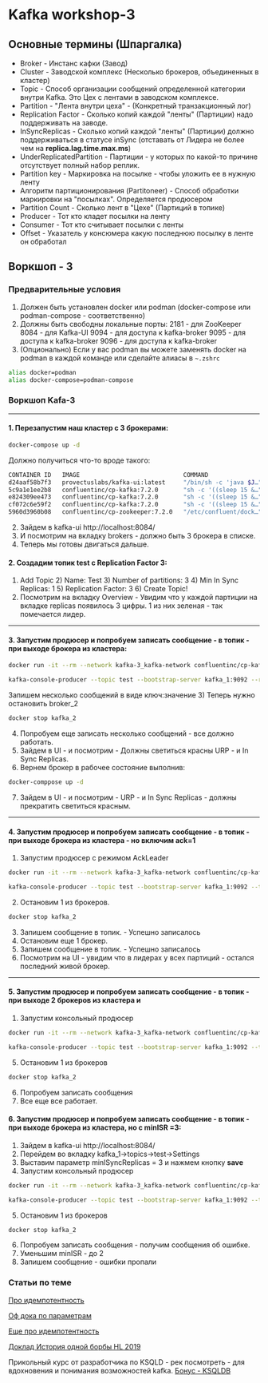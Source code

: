 # [](https://)Kafka workshop-3

## Основные термины (Шпаргалка)

* Broker - Инстанс кафки (Завод)
* Cluster - Заводской комплекс (Несколько брокеров, объединенных в кластер)
* Topic - Способ организации сообщений определенной категории внутри Kafkа. Это Цех с лентами в заводском комплексе.
* Partition - "Лента внутри цеха" - (Конкретный транзакционный лог)
* Replication Factor - Сколько копий каждой "ленты" (Партиции) надо поддерживать на заводе.
* InSyncReplicas - Сколько копий каждой "ленты" (Партиции) должно поддерживаться в статусе inSync (отставать от Лидера не более чем на **replica.lag.time.max.ms**)
* UnderReplicatedPartition - Партиции - у которых по какой-то причине отсутствует полный набор реплик.
* Partition key - Маркировка на посылке - чтобы уложить ее в нужную ленту
* Алгоритм партиционирования (Partitoneer) - Способ обработки маркировки на "посылках". Определяется продюсером
* Partition Count - Сколько лент в "Цехе" (Партиций в топике)
* Producer - Тот кто кладет посылки на ленту
* Consumer - Тот кто считывает посылки с ленты
* Offset - Указатель у консюмера какую последнюю посылку в ленте он обработал

## Воркшоп - 3

### Предварительные условия

1. Должен быть установлен docker или podman (docker-compose или podman-compose - соответственно)
2. Должны быть свободны локальные порты:
   2181 - для ZooKeeper
   8084 - для Kafka-UI
   9094 - для доступа к kafka-broker
   9095 - для доступа к kafka-broker
   9096 - для доступа к kafka-broker
3. (Опционально) Если у вас podman вы можете заменять docker на podman в каждой команде или сделайте алиасы в `~.zshrc`

```bash
alias docker=podman
alias docker-compose=podman-compose
```

### Воркшоп Kafa-3

---

#### 1. Перезапустим наш кластер c 3 брокерами:

```bash
docker-compose up -d
```

Должно получиться что-то вроде такого:

```bash
CONTAINER ID   IMAGE                             COMMAND                  CREATED        STATUS        PORTS                                                           NAMES
d24aaf58b7f3   provectuslabs/kafka-ui:latest     "/bin/sh -c 'java $J…"   24 hours ago   Up 24 hours   0.0.0.0:8084->8080/tcp, :::8084->8080/tcp                       kafka-ui
5c9a1e1ee2b8   confluentinc/cp-kafka:7.2.0       "sh -c '((sleep 15 &…"   24 hours ago   Up 24 hours   9092/tcp, 0.0.0.0:9096->9094/tcp, :::9096->9094/tcp             kafka_3
e824309ee473   confluentinc/cp-kafka:7.2.0       "sh -c '((sleep 15 &…"   24 hours ago   Up 22 hours   9092/tcp, 0.0.0.0:9095->9094/tcp, :::9095->9094/tcp             kafka_2
cf072c6e59f2   confluentinc/cp-kafka:7.2.0       "sh -c '((sleep 15 &…"   24 hours ago   Up 22 hours   9092/tcp, 0.0.0.0:9094->9094/tcp, :::9094->9094/tcp             kafka_1
5960d3960b08   confluentinc/cp-zookeeper:7.2.0   "/etc/confluent/dock…"   24 hours ago   Up 24 hours   2888/tcp, 0.0.0.0:2181->2181/tcp, :::2181->2181/tcp, 3888/tcp   zookeeper
```

2) Зайдем в kafka-ui http://localhost:8084/
3) И посмотрим на вкладку brokers - должно быть 3 брокера в списке.
4) Теперь мы готовы двигаться дальше.

#### 2. Создадим топик test с Replication Factor 3:

1) Add Topic
   2) Name: Test
   3) Number of partitions: 3
   4) Min In Sync Replicas: 1
   5) Replication Factor: 3
   6) Create Topic!
2) Посмотрим на вкладку Overview - Увидим что у каждой партиции на вкладке replicas появилось 3 цифры. 1 из них зеленая - так помечается лидер.

---

#### 3. Запустим продюсер и попробуем записать сообщение - в топик - при выходе брокера из кластера:

```bash
docker run -it --rm --network kafka-3_kafka-network confluentinc/cp-kafka:7.2.0 /bin/bash
```

```bash
kafka-console-producer --topic test --bootstrap-server kafka_1:9092 --request-required-acks 0 --timeout 100 --property parse.key=true --property key.separator=":"
```

Запишем несколько сообщений в виде ключ:значение
3)  Теперь нужно остановить broker_2

```bash
docker stop kafka_2
```

4) Попробуем еще записать несколько сообщений - все должно работать.
5) Зайдем в UI - и посмотрим - Должны светиться красны URP  - и In Sync Replicas.
6) Вернем брокер в рабочее состояние выполнив:

```bash
docker-comppose up -d
```

7) Зайдем в UI - и посмотрим - URP  - и In Sync Replicas - должны прекратить светиться красным.

---

#### 4. Запустим продюсер и попробуем записать сообщение - в топик - при выходе брокера из кластера - но включим ack=1

1) Запустим продюсер с режимом AckLeader

```bash
docker run -it --rm --network kafka-3_kafka-network confluentinc/cp-kafka:7.2.0 /bin/bash
```

```bash
kafka-console-producer --topic test --bootstrap-server kafka_1:9092 --timeout 100 --request-required-acks 1 --property parse.key=true --property key.separator=":"
```

2) Остановим 1 из брокеров.

```bash
docker stop kafka_2
```

3) Запишем сообщение в топик. - Успешно записалось
4) Остановим еще 1 брокер.
5) Запишем сообщение в топик. - Успешно записалось
6) Посмотрим на UI - увидим что в лидерах у всех партиций - остался последний живой брокер.

---

#### 5. Запустим продюсер и попробуем записать сообщение - в топик - при выходе 2 брокеров из кластера и

1) Запустим консольный продюсер

```bash
docker run -it --rm --network kafka-3_kafka-network confluentinc/cp-kafka:7.2.0 /bin/bash
```

```bash
kafka-console-producer --topic test --bootstrap-server kafka_1:9092 --timeout 100 --request-required-acks -1 --property parse.key=true --property key.separator=":"
```

5) Остановим 1 из брокеров

```bash
docker stop kafka_2
```

6) Попробуем записать сообщения
7) Все еще все работает.

#### 6. Запустим продюсер и попробуем записать сообщение - в топик - при выходе брокера из кластера, но с minISR =3:

1) Зайдем в kafka-ui http://localhost:8084/
2) Перейдем во вкладку kafka_1->topics->test->Settings
3) Выставим параметр minISyncReplicas = 3 и нажмем кнопку **save**
4) Запустим консольный продюсер

```bash
docker run -it --rm --network kafka-3_kafka-network confluentinc/cp-kafka:7.2.0 /bin/bash
```

```bash
kafka-console-producer --topic test --bootstrap-server kafka_1:9092 --timeout 100 --property parse.key=true --property key.separator=":"
```

5) Остановим 1 из брокеров

```bash
docker stop kafka_2
```

6) Попробуем записать сообщения - получим сообщения об ошибке.
7) Уменьшим minISR - до 2
8) Запишем сообщение - ошибки пропали

### Статьи по теме


[Про идемпотентность](https://habr.com/ru/company/tinkoff/blog/481784/)

[Оф дока по параметрам](https://docs.confluent.io/platform/current/installation/configuration/producer-configs.html#connections-max-idle-ms)

[Еще про идемпотентность](https://medium.com/@shesh.soft/kafka-idempotent-producer-and-consumer-25c52402ceb9)

[Доклад История одной борбы HL 2019](https://www.youtube.com/watch?v=m5CDfrQLzrs&t=1341s)

Прикольный курс от разработчика по KSQLD - рек посмотреть - для вдохновения и понимания возможностей kafka.
[Бонус - KSQLDB](https://www.youtube.com/playlist?list=PL5T99fPsK7pqg59oKuDIYu3MxcIk7Fh-V)
